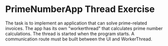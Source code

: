 # PrimeNumberApp Thread Exercise
 The task is to implement an application that can solve prime-related invoices.   The app has its own "workerthread" that calculates prime number calculations. The thread is started when the program starts. A communication route must be built between the UI and WorkerThread.
